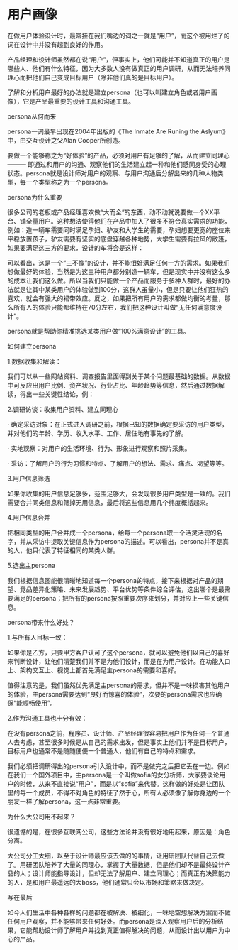 # 用户画像


在做用户体验设计时，最常挂在我们嘴边的词之一就是“用户”，而这个被用烂了的词在设计中并没有起到良好的作用。

产品经理和设计师虽然都在说“用户”，但事实上，他们可能并不知道真正的用户是哪些人、他们有什么特征，因为大多数人没有做真正的用户调研，从而无法培养同理心而把他们自己变成目标用户（除非他们真的是目标用户）。

了解和分析用户最好的办法就是建立persona（也可以叫建立角色或者用户画像），它是产品最重要的设计工具和沟通工具。


persona从何而来

persona一词最早出现在2004年出版的《The Inmate Are Runing the Aslyum》中，由交互设计之父Alan Cooper所创造。

要做一个能够称之为“好体验”的产品，必须对用户有足够的了解，从而建立同理心 ——— 即通过和用户的沟通、观察他们的生活建立起一种和他们感同身受的心理状态。persona就是设计师对用户的观察、与用户沟通后分解出来的几种人物类型，每一个类型称之为一个persona。


persona为什么重要

很多公司的老板或产品经理喜欢做“大而全”的东西，动不动就说要做一个XX平台、铺全量用户。这种想法使得他们在产品中加入了很多不符合真实需求的功能，例如：造一辆车需要同时满足孕妇、驴友和大学生的需要，孕妇想要更宽的座位来平稳放置孩子，驴友需要有坚实的底盘穿越各种地势，大学生需要有拉风的敞篷，如果要满足这三方的要求，设计的车将会是这样：



可以看出，这是一个“三不像”的设计，并不能很好满足任何一方的需求。如果我们想做最好的体验，当然是为这三种用户都分别造一辆车，但是现实中并没有这么多的成本让我们这么做。所以当我们只能做一个产品而服务于多种人群时，最好的办法就是让其中某类用户的体验做到100分，这群人虽量小，但是只要让他们狂热的喜欢，就会有强大的裙带效应。反之，如果把所有用户的需求都做均衡的考量，那么所有人的体验只能都维持在70分左右，我们把这种设计叫做“无任何满意度设计”。

persona就是帮助你精准挑选某类用户做“100%满意设计”的工具。



如何建立persona

1.数据收集和解读：

我们可以从一些网站资料、调查报告里面得到关于某个问题最基础的数据。从数据中可反应出用户比例、资产状况、行业占比、年龄趋势等信息，然后通过数据解读，得出一些关键性结论，例：



2.调研访谈：收集用户资料、建立同理心

· 确定采访对象：在正式进入调研之前，根据已知的数据确定要采访的用户类型，并对他们的年龄、学历、收入水平、工作、居住地有事先的了解。

· 实地观察：对用户的生活环境、行为、形象进行观察和照片采集。

· 采访：了解用户的行为习惯和特点、了解用户的想法、需求、痛点、渴望等等。



3.用户信息筛选

如果你收集的用户信息足够多，范围足够大，会发现很多用户类型是一致的。我们需要合并同类信息和筛掉无用信息，最后将这些信息用几个纬度概括起来。

4.用户信息合并

把相同类型的用户合并成一个persona，给每一个persona取一个活灵活现的名字，并从采访中提取关键信息作为persona的描述。可以看出，persona并不是真的人，他只代表了特征相同的某类人群。




5.选出主persona

我们根据信息图能很清晰地知道每一个persona的特点，接下来根据对产品的期望、竞品差异化策略、未来发展趋势、平台优势等条件综合评估，选出哪个是最需要满足的persona；把所有的persona按照重要次序来划分，并对应上一些关键信息。



persona带来什么好处？

1.与所有人目标一致：



如果你是乙方，只要甲方客户认可了这个persona，就可以避免他们以自己的喜好来判断设计，让他们清楚我们并不是为他们设计，而是在为用户设计。在功能入口上、架构交互上、视觉上都首先满足主persona的需要和喜好。

值得注意的是，我们虽然优先满足主persona的需求，但并不是一味损害其他用户的体验，主persona需要达到“良好而惊喜的体验”，次要的persona需求也应确保“能顺畅使用”。


2.作为沟通工具也十分有效：


在没有persona之前，程序员、设计师、产品经理很容易把用户作为任何一个普通人去考虑，甚至很多时候是从自己的需求出发，但是事实上他们并不是目标用户，目标用户也通常不是随随便便一个普通人，他们有自己的特点和需求。

我们必须把调研得出的persona引入设计中，而不是做完之后把它丢在一边。例如在我们一个国外项目中，主persona是一个叫做sofia的女分析师，大家要谈论用户的时候，从来不直接说“用户”，而是以“sofia”来代替。这样做的好处是让团队里的每一个成员，不得不对角色的特征了然于心，所有人必须像了解你身边的一个朋友一样了解persona，这一点非常重要。


为什么大公司用不起来？

很遗憾的是，在很多互联网公司，这些方法论并没有很好地用起来，原因是：角色分离。



大公司分工太细，以至于设计师最应该去做的的事情，让用研团队代替自己去做了。用研团队培养了大量的同理心，掌握了大量数据，但是他们却不是最终设计产品的人；设计师能指导设计，但却无法了解用户、建立同理心；而真正有决策能力的人，是和用户最遥远的大boss，他们通常只会以市场和策略来做决定。


写在最后

如今人们生活中各种各样的问题都在被解决、被细化，一味地空想解决方案而不做任何用户观察，并不能够带来任何好处。而persona是深入观察用户后的分析结果，它能帮助设计师了解用户并找到真正值得解决的问题，从而设计出以用户为中心的产品。

